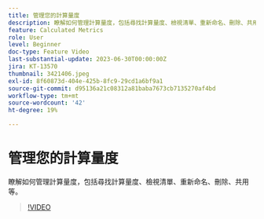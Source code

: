 ```yaml
---
title: 管理您的計算量度
description: 瞭解如何管理計算量度，包括尋找計算量度、檢視清單、重新命名、刪除、共用等。
feature: Calculated Metrics
role: User
level: Beginner
doc-type: Feature Video
last-substantial-update: 2023-06-30T00:00:00Z
jira: KT-13570
thumbnail: 3421406.jpeg
exl-id: 8f60873d-404e-425b-8fc9-29cd1a6bf9a1
source-git-commit: d95136a21c08312a81baba7673cb7135270af4bd
workflow-type: tm+mt
source-wordcount: '42'
ht-degree: 19%

---
```


# 管理您的計算量度

瞭解如何管理計算量度，包括尋找計算量度、檢視清單、重新命名、刪除、共用等。

>[!VIDEO](https://video.tv.adobe.com/v/3421406/?learn=on)
